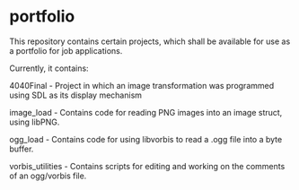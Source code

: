 # portfolio

This repository contains certain projects, which shall be available for
use as a portfolio for job applications.

Currently, it contains:

4040Final - Project in which an image transformation was programmed
            using SDL as its display mechanism

image\_load - Contains code for reading PNG images into an image struct,
              using libPNG.

ogg\_load - Contains code for using libvorbis to read a .ogg file into
            a byte buffer.

vorbis\_utilities - Contains scripts for editing and working on the comments
                    of an ogg/vorbis file.
